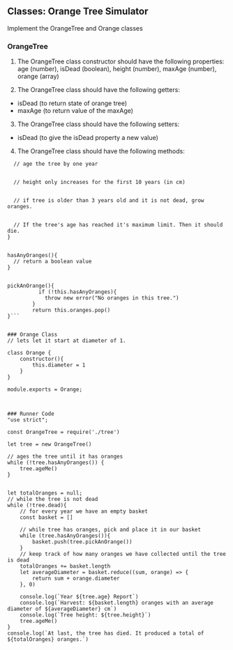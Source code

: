 ## Classes: Orange Tree Simulator
Implement the OrangeTree and Orange classes


### OrangeTree
1. The OrangeTree class constructor should have the following properties:
age (number), isDead (boolean), height (number), maxAge (number), orange (array)

2. The OrangeTree class should have the following getters:
- isDead (to return state of orange tree)
- maxAge (to return value of the maxAge)

3. The OrangeTree class should have the following setters:
- isDead (to give the isDead property a new value)

4. The OrangeTree class should have the following methods:

```ageMe(){
  // age the tree by one year
  
  
  // height only increases for the first 10 years (in cm)
  
  
  // if tree is older than 3 years old and it is not dead, grow oranges.
  
  
  // If the tree's age has reached it's maximum limit. Then it should die.
}


hasAnyOranges(){
  // return a boolean value
}


pickAnOrange(){
          if (!this.hasAnyOranges){
            throw new error("No oranges in this tree.")
        }
        return this.oranges.pop()
}```


### Orange Class
// lets let it start at diameter of 1.

class Orange {
    constructor(){
        this.diameter = 1
    }
}

module.exports = Orange;



### Runner Code
"use strict";

const OrangeTree = require('./tree')

let tree = new OrangeTree()

// ages the tree until it has oranges
while (!tree.hasAnyOranges()) {
    tree.ageMe()
}


let totalOranges = null;
// while the tree is not dead
while (!tree.dead){
    // for every year we have an empty basket
    const basket = []

    // while tree has oranges, pick and place it in our basket
    while (tree.hasAnyOranges()){
        basket.push(tree.pickAnOrange())
    }
    // keep track of how many oranges we have collected until the tree is dead
    totalOranges += basket.length
    let averageDiameter = basket.reduce((sum, orange) => {
        return sum + orange.diameter
    }, 0)

    console.log(`Year ${tree.age} Report`)
    console.log(`Harvest: ${basket.length} oranges with an average diameter of ${averageDiameter} cm`)
    console.log(`Tree height: ${tree.height}`)
    tree.ageMe()
}
console.log(`At last, the tree has died. It produced a total of ${totalOranges} oranges.`)

